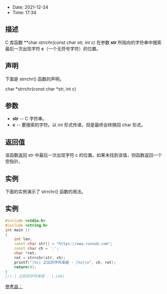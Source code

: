 - Date: 2021-12-24
- Time:  17:34

## 描述

C 库函数 **char *strrchr(const char *str, int c)** 在参数 **str** 所指向的字符串中搜索最后一次出现字符 **c**（一个无符号字符）的位置。

## 声明

下面是 strrchr() 函数的声明。

char *strrchr(const char *str, int c)

## 参数

-   **str** -- C 字符串。
-   **c** -- 要搜索的字符。以 int 形式传递，但是最终会转换回 char 形式。

## 返回值

该函数返回 str 中最后一次出现字符 c 的位置。如果未找到该值，则函数返回一个空指针。

## 实例

下面的实例演示了 strrchr() 函数的用法。

## 实例
```c++
#include <stdio.h> 
#include <string.h> 
int main () 
{ 
	int len; 
	const char str[] = "https://www.runoob.com"; 
	const char ch = '.'; 
	char *ret; 
	ret = strrchr(str, ch); 
	printf("|%c| 之后的字符串是 - |%s|\n", ch, ret); 
	return(0);
}
//|.| 之后的字符串是 - |.com|
```












[参考自：](https://www.runoob.com/cprogramming/c-function-strrchr.html)